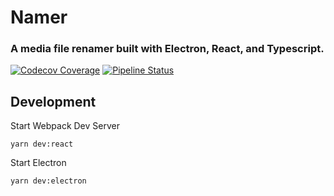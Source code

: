 # Namer
### A media file renamer built with Electron, React, and Typescript.

[![Codecov Coverage](https://img.shields.io/codecov/c/github/cooknc416/namer/develop.svg?style=flat-square)](https://codecov.io/gh/cooknc416/namer/) [![Pipeline Status](https://img.shields.io/github/workflow/status/cooknc416/namer/CI?style=flat-square)](https://github.com/cooknc416/namer/actions?query=workflow%3ACI)

## Development

Start Webpack Dev Server

`yarn dev:react`

Start Electron

`yarn dev:electron`